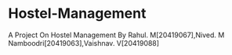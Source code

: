 # Hostel-Management
A Project On Hostel Management By Rahul. M[20419067],Nived. M Namboodri[20419063],Vaishnav. V[20419088]
